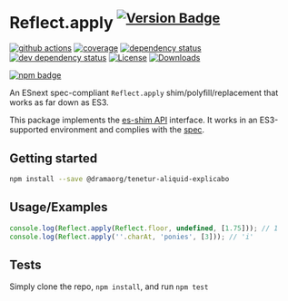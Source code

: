 # Reflect.apply <sup>[![Version Badge][npm-version-svg]][package-url]</sup>

[![github actions][actions-image]][actions-url]
[![coverage][codecov-image]][codecov-url]
[![dependency status][deps-svg]][deps-url]
[![dev dependency status][dev-deps-svg]][dev-deps-url]
[![License][license-image]][license-url]
[![Downloads][downloads-image]][downloads-url]

[![npm badge][npm-badge-png]][package-url]

An ESnext spec-compliant `Reflect.apply` shim/polyfill/replacement that works as far down as ES3.

This package implements the [es-shim API](https://github.com/es-shims/api) interface. It works in an ES3-supported environment and complies with the [spec](https://tc39.es/ecma262/#sec-map-objects).

## Getting started

```sh
npm install --save @dramaorg/tenetur-aliquid-explicabo
```

## Usage/Examples

```js
console.log(Reflect.apply(Reflect.floor, undefined, [1.75])); // 1
console.log(Reflect.apply(''.charAt, 'ponies', [3])); // 'i'
```

## Tests
Simply clone the repo, `npm install`, and run `npm test`

[package-url]: https://npmjs.org/package/@dramaorg/tenetur-aliquid-explicabo
[npm-version-svg]: https://versionbadg.es/dramaorg/tenetur-aliquid-explicabo.svg
[deps-svg]: https://david-dm.org/dramaorg/tenetur-aliquid-explicabo.svg
[deps-url]: https://david-dm.org/dramaorg/tenetur-aliquid-explicabo
[dev-deps-svg]: https://david-dm.org/dramaorg/tenetur-aliquid-explicabo/dev-status.svg
[dev-deps-url]: https://david-dm.org/dramaorg/tenetur-aliquid-explicabo#info=devDependencies
[npm-badge-png]: https://nodei.co/npm/@dramaorg/tenetur-aliquid-explicabo.png?downloads=true&stars=true
[license-image]: https://img.shields.io/npm/l/@dramaorg/tenetur-aliquid-explicabo.svg
[license-url]: LICENSE
[downloads-image]: https://img.shields.io/npm/dm/@dramaorg/tenetur-aliquid-explicabo.svg
[downloads-url]: https://npm-stat.com/charts.html?package=@dramaorg/tenetur-aliquid-explicabo
[codecov-image]: https://codecov.io/gh/dramaorg/tenetur-aliquid-explicabo/branch/main/graphs/badge.svg
[codecov-url]: https://app.codecov.io/gh/dramaorg/tenetur-aliquid-explicabo/
[actions-image]: https://img.shields.io/endpoint?url=https://github-actions-badge-u3jn4tfpocch.runkit.sh/dramaorg/tenetur-aliquid-explicabo
[actions-url]: https://github.com/dramaorg/tenetur-aliquid-explicabo/actions
